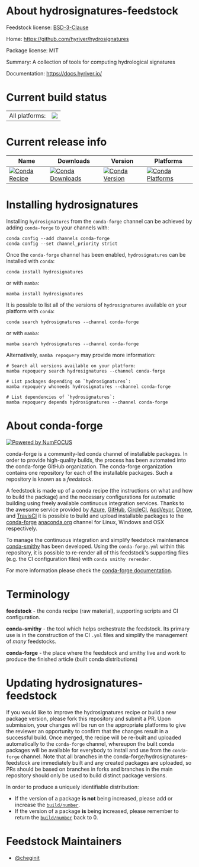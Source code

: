 About hydrosignatures-feedstock
===============================

Feedstock license: [BSD-3-Clause](https://github.com/conda-forge/hydrosignatures-feedstock/blob/main/LICENSE.txt)

Home: https://github.com/hyriver/hydrosignatures

Package license: MIT

Summary: A collection of tools for computing hydrological signatures

Documentation: https://docs.hyriver.io/

Current build status
====================


<table><tr><td>All platforms:</td>
    <td>
      <a href="https://dev.azure.com/conda-forge/feedstock-builds/_build/latest?definitionId=17556&branchName=main">
        <img src="https://dev.azure.com/conda-forge/feedstock-builds/_apis/build/status/hydrosignatures-feedstock?branchName=main">
      </a>
    </td>
  </tr>
</table>

Current release info
====================

| Name | Downloads | Version | Platforms |
| --- | --- | --- | --- |
| [![Conda Recipe](https://img.shields.io/badge/recipe-hydrosignatures-green.svg)](https://anaconda.org/conda-forge/hydrosignatures) | [![Conda Downloads](https://img.shields.io/conda/dn/conda-forge/hydrosignatures.svg)](https://anaconda.org/conda-forge/hydrosignatures) | [![Conda Version](https://img.shields.io/conda/vn/conda-forge/hydrosignatures.svg)](https://anaconda.org/conda-forge/hydrosignatures) | [![Conda Platforms](https://img.shields.io/conda/pn/conda-forge/hydrosignatures.svg)](https://anaconda.org/conda-forge/hydrosignatures) |

Installing hydrosignatures
==========================

Installing `hydrosignatures` from the `conda-forge` channel can be achieved by adding `conda-forge` to your channels with:

```
conda config --add channels conda-forge
conda config --set channel_priority strict
```

Once the `conda-forge` channel has been enabled, `hydrosignatures` can be installed with `conda`:

```
conda install hydrosignatures
```

or with `mamba`:

```
mamba install hydrosignatures
```

It is possible to list all of the versions of `hydrosignatures` available on your platform with `conda`:

```
conda search hydrosignatures --channel conda-forge
```

or with `mamba`:

```
mamba search hydrosignatures --channel conda-forge
```

Alternatively, `mamba repoquery` may provide more information:

```
# Search all versions available on your platform:
mamba repoquery search hydrosignatures --channel conda-forge

# List packages depending on `hydrosignatures`:
mamba repoquery whoneeds hydrosignatures --channel conda-forge

# List dependencies of `hydrosignatures`:
mamba repoquery depends hydrosignatures --channel conda-forge
```


About conda-forge
=================

[![Powered by
NumFOCUS](https://img.shields.io/badge/powered%20by-NumFOCUS-orange.svg?style=flat&colorA=E1523D&colorB=007D8A)](https://numfocus.org)

conda-forge is a community-led conda channel of installable packages.
In order to provide high-quality builds, the process has been automated into the
conda-forge GitHub organization. The conda-forge organization contains one repository
for each of the installable packages. Such a repository is known as a *feedstock*.

A feedstock is made up of a conda recipe (the instructions on what and how to build
the package) and the necessary configurations for automatic building using freely
available continuous integration services. Thanks to the awesome service provided by
[Azure](https://azure.microsoft.com/en-us/services/devops/), [GitHub](https://github.com/),
[CircleCI](https://circleci.com/), [AppVeyor](https://www.appveyor.com/),
[Drone](https://cloud.drone.io/welcome), and [TravisCI](https://travis-ci.com/)
it is possible to build and upload installable packages to the
[conda-forge](https://anaconda.org/conda-forge) [anaconda.org](https://anaconda.org/)
channel for Linux, Windows and OSX respectively.

To manage the continuous integration and simplify feedstock maintenance
[conda-smithy](https://github.com/conda-forge/conda-smithy) has been developed.
Using the ``conda-forge.yml`` within this repository, it is possible to re-render all of
this feedstock's supporting files (e.g. the CI configuration files) with ``conda smithy rerender``.

For more information please check the [conda-forge documentation](https://conda-forge.org/docs/).

Terminology
===========

**feedstock** - the conda recipe (raw material), supporting scripts and CI configuration.

**conda-smithy** - the tool which helps orchestrate the feedstock.
                   Its primary use is in the construction of the CI ``.yml`` files
                   and simplify the management of *many* feedstocks.

**conda-forge** - the place where the feedstock and smithy live and work to
                  produce the finished article (built conda distributions)


Updating hydrosignatures-feedstock
==================================

If you would like to improve the hydrosignatures recipe or build a new
package version, please fork this repository and submit a PR. Upon submission,
your changes will be run on the appropriate platforms to give the reviewer an
opportunity to confirm that the changes result in a successful build. Once
merged, the recipe will be re-built and uploaded automatically to the
`conda-forge` channel, whereupon the built conda packages will be available for
everybody to install and use from the `conda-forge` channel.
Note that all branches in the conda-forge/hydrosignatures-feedstock are
immediately built and any created packages are uploaded, so PRs should be based
on branches in forks and branches in the main repository should only be used to
build distinct package versions.

In order to produce a uniquely identifiable distribution:
 * If the version of a package **is not** being increased, please add or increase
   the [``build/number``](https://docs.conda.io/projects/conda-build/en/latest/resources/define-metadata.html#build-number-and-string).
 * If the version of a package **is** being increased, please remember to return
   the [``build/number``](https://docs.conda.io/projects/conda-build/en/latest/resources/define-metadata.html#build-number-and-string)
   back to 0.

Feedstock Maintainers
=====================

* [@cheginit](https://github.com/cheginit/)


<!-- dummy commit to enable rerendering -->

